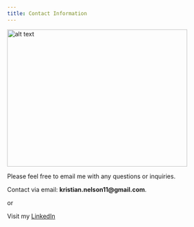 ```yaml
---
title: Contact Information
---
```


<img src="https://kristiannelson.github.io/contact/IMG_1305.JPG" alt="alt text" width="420" height="320">


Please feel free to email me with any questions or inquiries. 

Contact via email: __kristian.nelson11@gmail.com__.

or 

Visit my [LinkedIn](https://www.linkedin.com/in/kristiannelsongis/)
